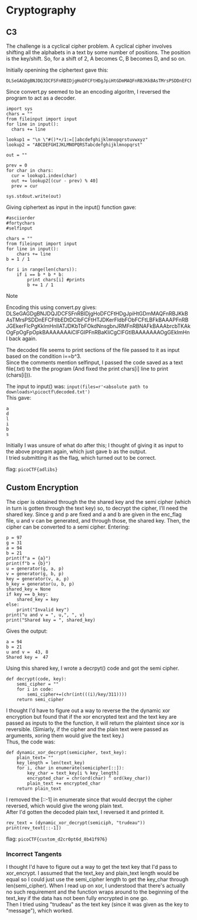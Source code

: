 # Cryptography
## C3
The challenge is a cyclical cipher problem. A cyclical cipher involves shifting all the alphabets in a text by some number of positions. The position is the key/shift. So, for a shift of 2, A becomes C, B becomes D, and so on.  

Initially openining the ciphertext gave this:  
```
DLSeGAGDgBNJDQJDCFSFnRBIDjgHoDFCFtHDgJpiHtGDmMAQFnRBJKkBAsTMrsPSDDnEFCFtIbEDtDCIbFCFtHTJDKerFldbFObFCFtLBFkBAAAPFnRBJGEkerFlcPgKkImHnIlATJDKbTbFOkdNnsgbnJRMFnRBNAFkBAAAbrcbTKAkOgFpOgFpOpkBAAAAAAAiClFGIPFnRBaKliCgClFGtIBAAAAAAAOgGEkImHnI
```
Since convert.py seemed to be an encoding algoritm, I reversed the program to act as a decoder.
```
import sys
chars = ""
from fileinput import input
for line in input():
  chars += line

lookup1 = "\n \"#()*+/1:=[]abcdefghijklmnopqrstuvwxyz"
lookup2 = "ABCDEFGHIJKLMNOPQRSTabcdefghijklmnopqrst"

out = ""

prev = 0
for char in chars:
  cur = lookup1.index(char)
  out += lookup2[(cur - prev) % 40]
  prev = cur

sys.stdout.write(out)
```
Giving ciphertext as input in the input() function gave:  
```
#asciiorder
#fortychars
#selfinput

chars = ""
from fileinput import input
for line in input():
    chars += line
b = 1 / 1

for i in range(len(chars)):
    if i == b * b * b:
        print chars[i] #prints
        b += 1 / 1
```

>[!NOTE]
>Encoding this using convert.py gives: DLSeGAGDgBNJDQJDCFSFnRBIDjgHoDFCFtHDgJpiHtGDmMAQFnRBJKkBAsTMrsPSDDnEFCFtIbEDtDCIbFCFtHTJDKerFldbFObFCFtLBFkBAAAPFnRBJGEkerFlcPgKkImHnIlATJDKbTbFOkdNnsgbnJRMFnRBNAFkBAAAbrcbTKAkOgFpOgFpOpkBAAAAAAAiClFGIPFnRBaKliCgClFGtIBAAAAAAAOgGEkImHnI
>back again.


The decoded file seems to print sections of the file passed to it as input based on the condition i==b^3.  
Since the comments mention selfinput, I passed the code saved as a text file(.txt) to the the program (And fixed the print chars[i] line to print (chars[i])).  

The input to input() was: `input(files=r'<absolute path to downloads>\picoctf\decoded.txt')`  
This gave:  
```
a
d
l
i
b
s
```
Initially I was unsure of what do after this; I thought of giving it as input to the above program again, which just gave b as the output.  
I tried submitting it as the flag, which turned out to be correct.  

flag: `picoCTF{adlibs}`


## Custom Encryption

The ciper is obtained through the the shared key and the semi cipher (which in turn is gotten through the text key) so, to decrypt the cipher, I'll need the shared key.
Since g and p are fixed and a and b are given in the enc_flag file, u and v can be generated, and through those, the shared key. Then, the cipher can be converted to a semi cipher.
Entering: 
```
p = 97
g = 31
a = 94
b = 21
print(f"a = {a}")
print(f"b = {b}")
u = generator(g, a, p)
v = generator(g, b, p)
key = generator(v, a, p)
b_key = generator(u, b, p)
shared_key = None
if key == b_key:
    shared_key = key
else:
    print("Invalid key")
print("u and v = ", u,", ", v)
print("Shared key = ", shared_key)
```
Gives the output:  
```
a = 94
b = 21
u and v =  43, 8
Shared key =  47
```
Using this shared key, I wrote a decrpyt() code and got the semi cipher.  
```
def decrypt(code, key):
    semi_cipher = ""
    for i in code:
        semi_cipher+=(chr(int(((i)/key/311))))
    return semi_cipher
```
I thought I'd have to figure out a way to reverse the the dynamic xor encryption but found that if the xor encrypted text and the text key are passed as inputs to the the function, it will return the plaintext since xor is reversible. (Simiarly, if the cipher and the plain text were passed as arguments, xoring them would give the text key.)  
Thus, the code was: 
```
def dynamic_xor_decrypt(semicipher, text_key):
    plain_text= ""
    key_length = len(text_key)
    for i, char in enumerate(semicipher[::]):
        key_char = text_key[i % key_length]
        encrypted_char = chr(ord(char) ^ ord(key_char))
        plain_text += encrypted_char
    return plain_text
```
I removed the [::-1] in enumerate since that would decrpyt the cipher reversed, which would give the wrong plain text.  
After I'd gotten the decoded plain text, I reversed it and printed it.  
```
rev_text = (dynamic_xor_decrypt(semiciph, "trudeau"))
print(rev_text[::-1])
```

flag: ```picoCTF{custom_d2cr0pt6d_8b41f976} ```

### Incorrect Tangents  
I thought I'd have to figure out a way to get the text key that I'd pass to xor_encrypt. I assumed that the text_key and plain_text length would be equal so I could just use the semi_cipher length to get the key_char through len(semi_cipher).  When I read up on xor, I understood that there's actually no such requirement and the function wraps around to the beginning of the text_key if the data has not been fully encrypted in one go.  
Then I tried using "trudeau" as the text key (since it was given as the key to "message"), which worked.
